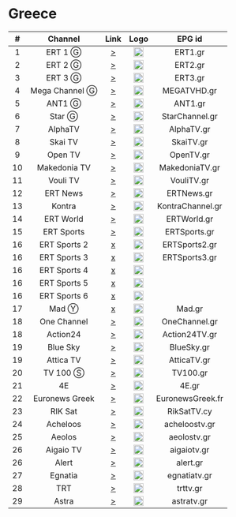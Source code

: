 <h1>Greece</h1>

| #  |     Channel     |                                                                                                                                                                                                                                                                                                            Link                                                                                                                                                                                                                                                                                                            | Logo | EPG id      |
|:--:|:---------------:|:--------------------------------------------------------------------------------------------------------------------------------------------------------------------------------------------------------------------------------------------------------------------------------------------------------------------------------------------------------------------------------------------------------------------------------------------------------------------------------------------------------------------------------------------------------------------------------------------------------------------------:|:----:|:----------------:|
| 1  |     ERT 1 Ⓖ     | [>](http://ert-live-bcbs15228.siliconweb.com/media/ert_1/ert_1medium.m3u8) | <img height="20" src="https://i.imgur.com/WWMe8IY.png"/> |     ERT1.gr      |
| 2  |     ERT 2 Ⓖ     | [>](http://ert-live-bcbs15228.siliconweb.com/media/ert_2/ert_2medium.m3u8) | <img height="20" src="https://i.imgur.com/pcusPFl.png"/> |     ERT2.gr      |
| 3  |     ERT 3 Ⓖ     | [>](http://ert-live-bcbs15228.siliconweb.com/media/ert_3/ert_3medium.m3u8) | <img height="20" src="https://i.imgur.com/KyhzDRm.png"/> |     ERT3.gr      |
| 4  | Mega Channel Ⓖ  | [>](https://c98db5952cb54b358365984178fb898a.msvdn.net/live/S86713049/gonOwuUacAxM/playlist.m3u8) | <img height="20" src="https://i.imgur.com/zewcwLd.png"/> |   MEGATVHD.gr    |
| 5  |     ANT1 Ⓖ      | [>](https://d1nfykbwa3n98t.cloudfront.net/out/v1/6e5667da5a6843899a337dea72adb61b/antenna.m3u8) | <img height="20" src="https://i.imgur.com/np0s1FN.png"/> |     ANT1.gr      |
| 6  |     Star Ⓖ      | [>](https://livestar.siliconweb.com/media/star1/star1mediumhd.m3u8) | <img height="20" src="https://i.imgur.com/CJOtJlL.png"/> |  StarChannel.gr  |
| 7  |     AlphaTV     | [>](https://alphatvlive.siliconweb.com/1/Y2Rsd1lUcUVoajcv/UVdCN25h/hls/live/playlist.m3u8) | <img height="20" src="https://i.imgur.com/bAVGX0l.png"/> |    AlphaTV.gr    |
| 8  |     Skai TV     | [>](https://skai-live.siliconweb.com/media/cambria4/index.m3u8) | <img height="20" src="https://i.imgur.com/TSg7B8X.png"/> |    SkaiTV.gr     |
| 9  |     Open TV     | [>](https://liveopencloud.siliconweb.com/1/ZlRza2R6L2tFRnFJ/eWVLSlQx/hls/live/playlist.m3u8) | <img height="20" src="https://i.imgur.com/T99OSnk.png"/> |    OpenTV.gr     |
| 10 |  Makedonia TV   | [>](https://dlm34ll53zqql.cloudfront.net/out/v1/d4177931deff4c7ba994b8126d153d9f/maktv.m3u8) | <img height="20" src="https://i.imgur.com/6Ir6wcR.png"/> |  MakedoniaTV.gr  |
| 11 |    Vouli TV     | [>](http://streamer-cache.grnet.gr/parliament/hls/webtv.m3u8) | <img height="20" src="https://i.imgur.com/1vqW7lc.png"/> |    VouliTV.gr    |
| 12 |    ERT News     | [>](https://cbd537474fbad4634b64787657ff6456.msvdn.net/news/ert_news_main/mainabr/playlist_dvr.m3u8) | <img height="20" src="https://i.imgur.com/saIGLvr.png"/> |    ERTNews.gr    |
| 13 |     Kontra      | [>](http://kontralive.siliconweb.com/live/kontratv/playlist.m3u8) | <img height="20" src="https://i.imgur.com/mA5PEbO.png"/> | KontraChannel.gr |
| 14 |    ERT World    | [>](https://cbd537474fbad4634b64787657ff6456.msvdn.net/ertworld/ert_world_main/mainabr/playlist_dvr.m3u8) | <img height="20" src="https://i.imgur.com/KsMTWYw.png"/> |   ERTWorld.gr    |
| 15 |   ERT Sports    | [>](https://cbd537474fbad4634b64787657ff6456.msvdn.net/sports1/ert_sports1_main/mainabr/playlist.m3u8) | <img height="20" src="https://i.imgur.com/gebWmAB.png"/> |   ERTSports.gr   |
| 16 |  ERT Sports 2   | [x](http://ert-live-bcbs15228.siliconweb.com/media/ert_sports_2/ert_sports_2medium.m3u8) | <img height="20" src="https://i.imgur.com/gebWmAB.png"/> |  ERTSports2.gr   |
| 16 |  ERT Sports 3   | [x](http://ert-live-bcbs15228.siliconweb.com/media/ert_sports_3/ert_sports_3medium.m3u8) | <img height="20" src="https://i.imgur.com/gebWmAB.png"/> |  ERTSports3.gr   |
| 16 |  ERT Sports 4   | [x](http://ert-live-bcbs15228.siliconweb.com/media/ert_sports_4/ert_sports_4medium.m3u8) | <img height="20" src="https://i.imgur.com/gebWmAB.png"/> |
| 16 |  ERT Sports 5   | [x](http://ert-live-bcbs15228.siliconweb.com/media/ert_sports_5/ert_sports_5medium.m3u8) | <img height="20" src="https://i.imgur.com/gebWmAB.png"/> |
| 16 |  ERT Sports 6   | [x](http://ert-live-bcbs15228.siliconweb.com/media/ert_sports_6/ert_sports_6medium.m3u8) | <img height="20" src="https://i.imgur.com/gebWmAB.png"/> |
| 17 |      Mad Ⓨ      | [x](https://ythls.onrender.com/channel/madtvgreece.m3u8) | <img height="20" src="https://i.imgur.com/OTTxxGe.png"/> |      Mad.gr      |
| 18 |   One Channel   | [>](https://onechannel.siliconweb.com/one/stream/chunks_dvr.m3u8) | <img height="20" src="https://i.imgur.com/GwKaHbM.png"/> |  OneChannel.gr   |
| 18 |    Action24     | [>](https://actionlive.siliconweb.com/actionabr/actiontv/playlist.m3u8) | <img height="20" src="https://i.imgur.com/Zi1YohT.png"/> |  Action24TV.gr   |
| 19 |    Blue Sky     | [>](https://cdn1.smart-tv-data.com/bluesky/bluesky-live/playlist.m3u8) | <img height="20" src="https://i.imgur.com/rzuQslM.png"/> |    BlueSky.gr    |
| 19 |    Attica TV    | [>](https://atticatv.siliconweb.com/atticatv/atticaliveabr/playlist.m3u8) | <img height="20" src="https://i.imgur.com/JniVmlw.jpg"/> |   AtticaTV.gr    |
| 20 |    TV 100 Ⓢ     | [>](https://live.fm100.gr/hls/tv100/1_2/index.m3u8) | <img height="20" src="https://i.imgur.com/9rtf8OR.png"/> |     TV100.gr     |
| 21 |       4E        | [>](http://eu2.tv4e.gr:1935/live/smil:myStream.sdp.smil/playlist.m3u8) | <img height="20" src="https://i.imgur.com/Ed085oJ.png"/> |      4E.gr       |
| 22 | Euronews Greek  | [>](https://ythls.onrender.com/channel/uWIhV9gQClg.m3u8) | <img height="20" src="https://i.imgur.com/8MsbPCU.png"/> | EuronewsGreek.fr |
| 23 |     RIK Sat     | [>](https://l3.cloudskep.com/cybcsat/abr/playlist.m3u8) | <img height="20" src="https://i.imgur.com/9edlXHP.png"/> | RikSatTV.cy |
| 24 |    Acheloos     | [>](http://srv.viiideo.gr:1935/axeloos/live/playlist.m3u8) | <img height="20" src="https://i.imgur.com/5SVMxcu.png" /> | acheloostv.gr |
| 25 |    Aeolos       | [>](https://cdn.istoikona.com/aeolostv/live/playlist.m3u8) | <img height="20" src="https://i.imgur.com/4G9VvUg.png"/> | aeolostv.gr   |
| 26 |    Aigaio TV    | [>](https://250weu.bozztv.com/ssh101/ssh101/aigaiotv/playlist.m3u8) | <img height="20" src="https://i.imgur.com/7LfuDJi.png"/> | aigaiotv.gr   |
| 26 |    Alert        | [>](https://itv.streams.ovh/ALEERT/ALEERT/playlist.m3u8) | <img height="20" src="https://i.imgur.com/xqa87lG.png"/> | alert.gr   |
| 27 |    Egnatia      | [>](https://video.streams.ovh:1936/egnatiatv/egnatiatv/index.m3u) | <img height="20" src="https://i.imgur.com/zuyYIca.png"/> | egnatiatv.gr   |
| 28 |    TRT          | [>](https://www.hellasnet.tv/rest2.live.hn/u2r.trt/playlist.m3u8) | <img height="20" src="https://i.imgur.com/g0jPOcC.png"/> | trttv.gr   |
| 29 |    Astra        | [>](hhttps://ssh101.bozztv.com/ssh101/astratv/playlist.m3u) | <img height="20" src="https://i.imgur.com/oYRPfZm.png"/> | astratv.gr   |
